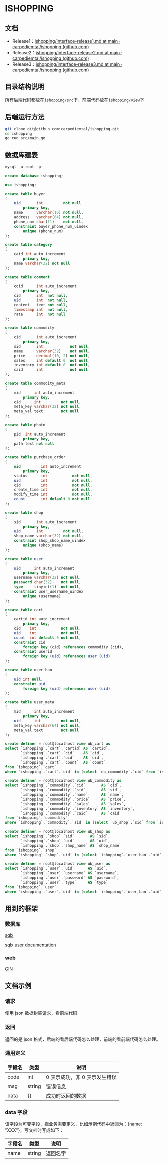 # ISHOPPING

## 文档

- Release1：[ishopping/interface-release1.md at main · carpediemtal/ishopping (github.com)](https://github.com/carpediemtal/ishopping/blob/main/doc/interface-release1.md)
- Release2：[ishopping/interface-release2.md at main · carpediemtal/ishopping (github.com)](https://github.com/carpediemtal/ishopping/blob/main/doc/interface-release2.md)
- Release3：[ishopping/interface-release3.md at main · carpediemtal/ishopping (github.com)](https://github.com/carpediemtal/ishopping/blob/main/doc/interface-release3.md)

## 目录结构说明

所有后端代码都放在`ishopping/src`下，前端代码放在`ishopping/view`下

## 后端运行方法

```bash
git clone git@github.com:carpediemtal/ishopping.git
cd ishopping
go run src/main.go
```

## 数据库建表

```sql
mysql -u root -p

create database ishopping;

use ishopping;

create table buyer
(
    uid       int         not null
        primary key,
    name      varchar(16) not null,
    address   varchar(64) not null,
    phone_num char(11)    not null,
    constraint buyer_phone_num_uindex
        unique (phone_num)
);

create table category
(
    caid int auto_increment
        primary key,
    name varchar(32) not null
);

create table comment
(
    coid      int auto_increment
        primary key,
    cid       int  not null,
    uid       int  not null,
    content   text not null,
    timestamp int  not null,
    rate      int  not null
);

create table commodity
(
    cid       int auto_increment
        primary key,
    sid       int            not null,
    name      varchar(32)    not null,
    price     decimal(10, 2) not null,
    sales     int default 0  not null,
    inventory int default 0  not null,
    caid      int            not null
);

create table commodity_meta
(
    mid      int auto_increment
        primary key,
    cid      int         not null,
    meta_key varchar(32) not null,
    meta_val text        not null
);

create table photo
(
    pid  int auto_increment
        primary key,
    path text not null
);

create table purchase_order
(
    oid         int auto_increment
        primary key,
    status      int           not null,
    uid         int           not null,
    cid         int           not null,
    create_time int           not null,
    modify_time int           not null,
    count       int default 0 not null
);

create table shop
(
    sid       int auto_increment
        primary key,
    uid       int         not null,
    shop_name varchar(32) not null,
    constraint shop_shop_name_uindex
        unique (shop_name)
);

create table user
(
    uid      int auto_increment
        primary key,
    username varchar(32) not null,
    password char(32)    not null,
    type     tinyint(1)  not null,
    constraint user_username_uindex
        unique (username)
);

create table cart
(
    cartid int auto_increment
        primary key,
    cid    int           not null,
    uid    int           not null,
    count  int default 0 not null,
    constraint cid
        foreign key (cid) references commodity (cid),
    constraint userid
        foreign key (uid) references user (uid)
);

create table user_ban
(
    uid int null,
    constraint uid
        foreign key (uid) references user (uid)
);

create table user_meta
(
    mid      int auto_increment
        primary key,
    uid      int         not null,
    meta_key varchar(64) not null,
    meta_val text        not null
);

create definer = root@localhost view ub_cart as
select `ishopping`.`cart`.`cartid` AS `cartid`,
       `ishopping`.`cart`.`cid`    AS `cid`,
       `ishopping`.`cart`.`uid`    AS `uid`,
       `ishopping`.`cart`.`count`  AS `count`
from `ishopping`.`cart`
where `ishopping`.`cart`.`cid` in (select `ub_commodity`.`cid` from `ishopping`.`ub_commodity`);

create definer = root@localhost view ub_commodity as
select `ishopping`.`commodity`.`cid`       AS `cid`,
       `ishopping`.`commodity`.`sid`       AS `sid`,
       `ishopping`.`commodity`.`name`      AS `name`,
       `ishopping`.`commodity`.`price`     AS `price`,
       `ishopping`.`commodity`.`sales`     AS `sales`,
       `ishopping`.`commodity`.`inventory` AS `inventory`,
       `ishopping`.`commodity`.`caid`      AS `caid`
from `ishopping`.`commodity`
where `ishopping`.`commodity`.`sid` in (select `ub_shop`.`sid` from `ishopping`.`ub_shop`);

create definer = root@localhost view ub_shop as
select `ishopping`.`shop`.`sid`       AS `sid`,
       `ishopping`.`shop`.`uid`       AS `uid`,
       `ishopping`.`shop`.`shop_name` AS `shop_name`
from `ishopping`.`shop`
where `ishopping`.`shop`.`uid` in (select `ishopping`.`user_ban`.`uid` from `ishopping`.`user_ban`) is false;

create definer = root@localhost view ub_user as
select `ishopping`.`user`.`uid`      AS `uid`,
       `ishopping`.`user`.`username` AS `username`,
       `ishopping`.`user`.`password` AS `password`,
       `ishopping`.`user`.`type`     AS `type`
from `ishopping`.`user`
where `ishopping`.`user`.`uid` in (select `ishopping`.`user_ban`.`uid` from `ishopping`.`user_ban`) is false;


```

## 用到的框架

### 数据库

[sqlx](https://github.com/jmoiron/sqlx)

[sqlx user documentation](http://jmoiron.github.io/sqlx/)

### web

[GIN](https://github.com/gin-gonic/gin#quick-start)

## 文档示例

### 请求

使用 json 数据封装请求，看前端代码

### 返回

返回的是 json 格式，后端的看后端代码怎么处理，前端的看前端代码怎么处理。

### 通用定义

| 字段名 | 类型   | 说明                          |
| ------ | ------ | ----------------------------- |
| code   | int    | 0 表示成功，非 0 表示发生错误 |
| msg    | string | 错误信息                      |
| data   | {}     | 成功时返回的数据              |

### data 字段

该字段为可变字段，视业务需要定义，比如示例代码中返回为：{name: "XXX"}，写文档时写成如下：

| 字段名 | 类型   | 说明     |
| ------ | ------ | -------- |
| name   | string | 返回名字 |